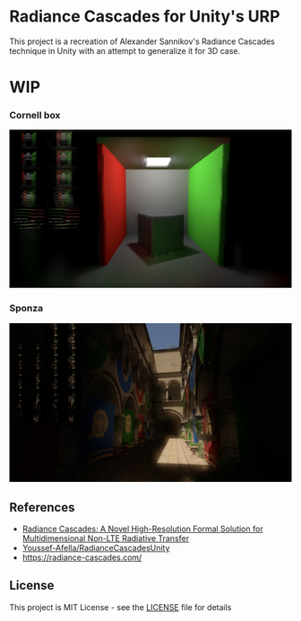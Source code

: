 Radiance Cascades for Unity's URP
===

This project is a recreation of Alexander Sannikov's Radiance Cascades technique in Unity with an attempt to generalize it for 3D case.

# WIP

### Cornell box
![radiance-cascades-preview](./Pictures/radiance-cascades-preview.png)
### Sponza
![radiance-cascades-preview-sponza](./Pictures/radiance-cascades-preview-sponza.png)


References
----------
- [Radiance Cascades: A Novel High-Resolution Formal Solution for Multidimensional Non-LTE Radiative Transfer](https://arxiv.org/abs/2408.14425)
- [Youssef-Afella/RadianceCascadesUnity](https://github.com/Youssef-Afella/RadianceCascadesUnity)
- https://radiance-cascades.com/

License
-------
This project is MIT License - see the [LICENSE](LICENSE) file for details